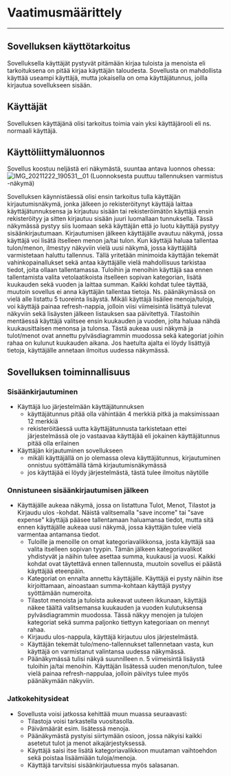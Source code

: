 # Vaatimusmäärittely
_____________________

## Sovelluksen käyttötarkoitus
Sovelluksella käyttäjät pystyvät pitämään kirjaa tuloista ja menoista eli tarkoituksena on pitää kirjaa käyttäjän taloudesta. Sovellusta on mahdollista käyttää useampi käyttäjä, mutta jokaisella on oma käyttäjätunnus, joilla kirjautua sovellukseen sisään. 


## Käyttäjät
Sovelluksen käyttäjänä olisi tarkoitus toimia vain yksi käyttäjärooli eli ns. normaali käyttäjä. 


## Käyttöliittymäluonnos
Sovellus koostuu neljästä eri näkymästä, suuntaa antava luonnos ohessa:
![IMG_20211222_190531__01](https://user-images.githubusercontent.com/93583969/147267589-fe2befd2-42dd-46f8-8a0f-a6e537fb1dca.jpg)
(Luonnoksesta puuttuu tallennuksen varmistus -näkymä)

Sovelluksen käynnistäessä olisi ensin tarkoitus tulla käyttäjän kirjautumisnäkymä, jonka jälkeen jo rekisteröitynyt käyttäjä laittaa käyttäjätunnuksensa ja kirjautuu sisään tai rekisteröimätön käyttäjä ensin rekisteröityy ja sitten kirjautuu sisään juuri luomallaan tunnuksella. Tässä näkymässä pystyy siis luomaan sekä käyttäjän että jo luotu käyttäjä pystyy sisäänkirjautumaan. Kirjautumisen jälkeen käyttäjälle avautuu näkymä, jossa käyttäjä voi lisätä itselleen menon ja/tai tulon. Kun käyttäjä haluaa tallentaa tulon/menon, ilmestyy näkyviin vielä uusi näkymä, jossa käyttäjältä varmistetaan haluttu tallennus. Tällä yritetään minimoida käyttäjän tekemät vahinkopainallukset sekä antaa käyttäjälle vielä mahdollisuus tarkistaa tiedot, joita ollaan tallentamassa. Tuloihin ja menoihin käyttäjä saa ennen tallentamista valita vetolaatikoista itselleen sopivan kategorian, lisätä kuukauden sekä vuoden ja laittaa summan. Kaikki kohdat tulee täyttää, muutoin sovellus ei anna käyttäjän tallentaa tietoja. Ns. päänäkymässä on vielä alle listattu 5 tuoreinta lisäystä. Mikäli käyttäjä lisäilee menoja/tuloja, voi käyttäjä painaa refresh-nappia, jolloin viisi viimeisintä lisättyä tulevat näkyviin sekä lisäysten jälkeen listauksen saa päivitettyä. Tilastoihin mentäessä käyttäjä valitsee ensin kuukauden ja vuoden, jolta haluaa nähdä kuukausittaisen menonsa ja tulonsa. Tästä aukeaa uusi näkymä ja tulot/menot ovat annettu pylväsdiagrammin muodossa sekä kategoriat joihin rahaa on kulunut kuukauden aikana. Jos haetulta ajalta ei löydy lisättyjä tietoja, käyttäjälle annetaan ilmoitus uudessa näkymässä.

## Sovelluksen toiminnallisuus
### Sisäänkirjautuminen
- Käyttäjä luo järjestelmään käyttäjätunnuksen
	- käyttäjätunnus pitää olla vähintään 4 merkkiä pitkä ja maksimissaan 12 merkkiä
	- rekisteröitäessä uutta käyttäjätunnusta tarkistetaan ettei järjestelmässä ole jo vastaavaa käyttäjää eli jokainen käyttäjätunnus pitää olla erilainen
- Käyttäjän kirjautuminen sovellukseen
	- mikäli käyttäjällä on jo olemassa oleva käyttäjätunnus, kirjautuminen onnistuu syöttämällä tämä kirjautumisnäkymässä
	- jos käyttäjää ei löydy järjestelmästä, tästä tulee ilmoitus näytölle

### Onnistuneen sisäänkirjautumisen jälkeen
- Käyttäjälle aukeaa näkymä, jossa on listattuna Tulot, Menot, Tilastot ja Kirjaudu ulos -kohdat. Näistä valitsemalla "save income" tai "save expense" käyttäjä pääsee tallentamaan haluamansa tiedot, mutta sitä ennen käyttäjälle aukeaa uusi näkymä, jossa käyttäjän tulee vielä varmentaa antamansa tiedot.
	- Tuloille ja menoille on omat kategoriavalikkonsa, josta käyttäjä saa valita itselleen sopivan tyypin. Tämän jälkeen kategoriavalikot yhdistyvät ja näihin tulee asettaa summa, kuukausi ja vuosi. Kaikki kohdat ovat täytettävä ennen tallennusta, muutoin sovellus ei päästä käyttäjää eteenpäin.
	- Kategoriat on ennalta annettu käyttäjälle. Käyttäjä ei pysty näihin itse kirjoittamaan, ainoastaan summa-kohtaan käyttäjä pystyy syöttämään numeroita.
	- Tilastot menoista ja tuloista aukeavat uuteen ikkunaan, käyttäjä näkee täältä valitsemansa kuukauden ja vuoden kulutuksensa pylväsdiagrammin muodossa. Tässä näkyy menojen ja tulojen kategoriat sekä summa paljonko tiettyyn kategoriaan on mennyt rahaa. 
	- Kirjaudu ulos-nappula, käyttäjä kirjautuu ulos järjestelmästä.
	- Käyttäjän tekemät tulo/meno-tallennukset tallennetaan vasta, kun käyttäjä on varmistanut valintansa uudessa näkymässä.
	- Päänäkymässä tulisi näkyä suunnilleen n. 5 viimeisintä lisäystä tuloihin ja/tai menoihin. Käyttäjän lisätessä uuden menon/tulon, tulee vielä painaa refresh-nappulaa, jolloin päivitys tulee myös päänäkymään näkyviin.

### Jatkokehitysideat
- Sovellusta voisi jatkossa kehittää muun muassa seuraavasti:
	- Tilastoja voisi tarkastella vuositasolla.
	- Päivämäärät esim. lisätessä menoja.
	- Päänäkymästä pystyisi siirtymään osioon, jossa näkyisi kaikki asetetut tulot ja menot aikajärjestyksessä.
	- Käyttäjä saisi itse lisätä kategoriavalikkoon muutaman vaihtoehdon sekä poistaa lisäämiään tuloja/menoja.
	- Käyttäjä tarvitsisi sisäänkirjautuessa myös salasanan.
